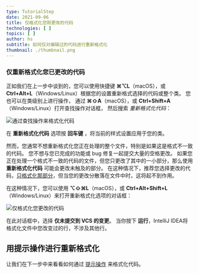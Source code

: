 ```yaml
---
type: TutorialStep
date: 2021-09-06
title: 仅格式化您刚更改的代码
technologies: [ ]
topics: [ ]
author: hs
subtitle: 如何仅对编辑过的代码进行重新格式化
thumbnail: ./thumbnail.png
---
```


### 仅重新格式化您已更改的代码
正如我们在上一步中谈到的，您可以使用快捷键 **⌘⌥L**（macOS），或 **Ctrl+Alt+L**（Windows/Linux）根据您的设置重新格式选择的代码或整个类。 您也可以在类级别上进行操作， 通过 **⌘⇧A**（macOS），或 **Ctrl+Shift+A**（Windows/Linux）打开查找操作对话框， 然后搜索 _重新格式化代码_：

![通过查找操作来格式化代码](reformat-code-find-actions.png)

在 **重新格式化代码** 选项按 **回车键** ，将当前的样式设置应用于您的类。

然而，您通常不想重新格式化您正在处理的整个文件，特别是如果这是格式不一致的代码。 您不想与您已完成的功能或 bug 修复一起提交大量的空格更改。  如果您正在处理一个格式不一致的代码的文件，但您只更改了其中的一小部分，那么使用  **重新格式化代码** 可能会更改未触及的部分。 在这种情况下，推荐您选择更改的代码，[只格式化那部分](../reformatting-a-selection-or-class)，但当您的更改分散落在文件中时，这将起不到作用。

在这种情况下，您可以使用 **⌥⇧⌘L**（macOS），或 **Ctrl+Alt+Shift+L**（Windows/Linux）来打开重新格式化选项的对话框：

![仅格式化您更改的代码](reformat-code-only-changed.png)

在此对话框中，选择 **仅未提交到 VCS 的变更**。 当你按下 **运行**，IntelliJ IDEA将格式化文件中您改变过的行，不涉及其他行。

## 用提示操作进行重新格式化
让我们在下一步中来看看如何通过 [提示操作](https://www.jetbrains.com/help/idea/intention-actions.html) 来格式化代码。